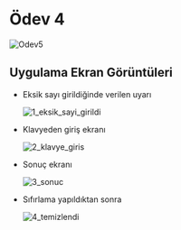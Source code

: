 # Ödev 4

![Odev5]()

## Uygulama Ekran Görüntüleri

* Eksik sayı girildiğinde verilen uyarı

  ![1_eksik_sayi_girildi]()

* Klavyeden giriş ekranı

  ![2_klavye_giris]()

* Sonuç ekranı

  ![3_sonuc]()

* Sıfırlama yapıldıktan sonra

  ![4_temizlendi]()